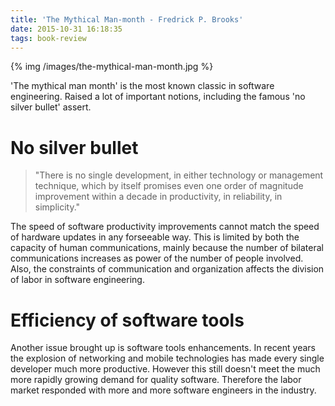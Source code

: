 ```yaml
---
title: 'The Mythical Man-month - Fredrick P. Brooks'
date: 2015-10-31 16:18:35
tags: book-review
---
```


{% img /images/the-mythical-man-month.jpg %}

'The mythical man month' is the most known classic in software engineering. Raised a lot of important notions, including the famous 'no silver bullet' assert.

No silver bullet
===
> "There is no single development, in either technology or management technique, which by itself promises even one order of magnitude improvement within a decade in productivity, in reliability, in simplicity."

The speed of software productivity improvements cannot match the speed of hardware updates in any forseeable way. This is limited by both the capacity of human communications, mainly because the number of bilateral communications increases as power of the number of people involved. Also, the constraints of communication and organization affects the division of labor in software engineering.

Efficiency of software tools
===
Another issue brought up is software tools enhancements. In recent years the explosion of networking and mobile technologies has made every single developer much more productive. However this still doesn't meet the much more rapidly growing demand for quality software. Therefore the labor market responded with more and more software engineers in the industry.
